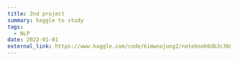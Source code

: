 ```yaml
---
title: 2nd project
summary: kaggle to study
tags:
  - NLP
date: 2022-01-01
external_link: https://www.kaggle.com/code/kimwoojung2/notebook6db3c36614/edit
---
```

